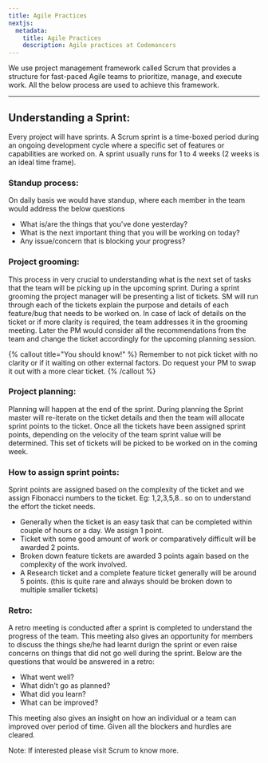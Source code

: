 ```yaml
---
title: Agile Practices
nextjs:
  metadata:
    title: Agile Practices
    description: Agile practices at Codemancers
---
```


We use project management framework called Scrum that provides a structure for fast-paced Agile teams to prioritize, manage, and execute work. All the below process are used to achieve this framework.

---

## Understanding a Sprint:

Every project will have sprints. A Scrum sprint is a time-boxed period during an ongoing development cycle where a specific set of features or capabilities are worked on. A sprint usually runs for 1 to 4 weeks (2 weeks is an ideal time frame).

### Standup process:
On daily basis we would have standup, where each member in the team would address the below questions

- What is/are the things that you've done yesterday?
- What is the next important thing that you will be working on today?
- Any issue/concern that is blocking your progress?

### Project grooming:

This process in very crucial to understanding what is the next set of tasks that the team will be picking up in the upcoming sprint. During a sprint grooming the project manager will be presenting a list of tickets. SM will run through each of the tickets explain the purpose and details of each feature/bug that needs to be worked on. In case of lack of details on the ticket or if more clarity is required, the team addresses it in the grooming meeting. Later the PM would consider all the recommendations from the team and change the ticket accordingly for the upcoming planning session.

{% callout title="You should know!" %}
Remember to not pick ticket with no clarity or if it waiting on other external factors. Do request your PM to swap it out with a more clear ticket.
{% /callout %}

### Project planning:

Planning will happen at the end of the sprint. During planning the Sprint master will re-iterate on the ticket details and then the team will allocate sprint points to the ticket. Once all the tickets have been assigned sprint points, depending on the velocity of the team sprint value will be determined. This set of tickets will be picked to be worked on in the coming week.

### How to assign sprint points:

Sprint points are assigned based on the complexity of the ticket and we assign Fibonacci numbers to the ticket. Eg: 1,2,3,5,8.. so on to understand the effort the ticket needs.

- Generally when the ticket is an easy task that can be completed within couple of hours or a day. We assign 1 point.
- Ticket with some good amount of work or comparatively difficult will be awarded 2 points.
- Broken down feature tickets are awarded 3 points again based on the complexity of the work involved.
- A Research ticket and a complete feature ticket generally will be around 5 points. (this is quite rare and always should be broken down to multiple smaller tickets)

### Retro:
A retro meeting is conducted after a sprint is completed to understand the progress of the team. This meeting also gives an opportunity for members to discuss the things she/he had learnt durign the sprint or even raise concerns on things that did not go well during the sprint. Below are the questions that would be answered in a retro:

- What went well?
- What  didn't go as planned?
- What did you learn?
- What can be improved?

This meeting also gives an insight on how an individual or a team can improved over period of time. Given all the blockers and hurdles are cleared.

Note: If interested please visit Scrum to know more.

